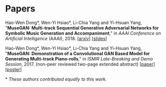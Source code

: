 # Papers

Hao-Wen Dong\*, Wen-Yi Hsiao\*, Li-Chia Yang and Yi-Hsuan Yang,
"**MuseGAN: Multi-track Sequential Generative Adversarial Networks for
Symbolic Music Generation and Accompaniment**,"
in *AAAI Conference on Artificial Intelligence* (AAAI), 2018.
[[arxiv](http://arxiv.org/abs/1709.06298)]
[[slides](https://salu133445.github.io/musegan/pdf/musegan-aaai2018-slides.pdf)]

Hao-Wen Dong\*, Wen-Yi Hsiao\*, Li-Chia Yang and Yi-Hsuan Yang,
"**MuseGAN: Demonstration of a Convolutional GAN Based Model for Generating
Multi-track Piano-rolls**,"
in *ISMIR Late-Breaking and Demo Session*, 2017.
(non-peer reviewed two-page extended abstract)
[[paper](https://salu133445.github.io/musegan/pdf/musegan-ismir2017-lbd-paper.pdf)]
[[poster](https://salu133445.github.io/musegan/pdf/musegan-ismir2017-lbd-poster.pdf)]

\* *These authors contributed equally to this work.*

